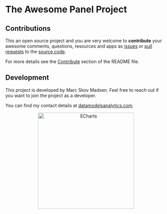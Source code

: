 # The Awesome Panel Project

## Contributions

This an open source project and you are very welcome to **contribute** your awesome
comments, questions, resources and apps as
[issues](https://github.com/MarcSkovMadsen/awesome-panel/issues) or
[pull requests](https://github.com/MarcSkovMadsen/awesome-panel/pulls)
to the [source code](https://github.com/MarcSkovMadsen/awesome-panel).

For more details see the [Contribute](https://github.com/marcskovmadsen/awesome-panel#contribute) section of the README file.

## Development

This project is developed by Marc Skov Madsen. Feel free to reach out if you want to join the project as a developer.

You can find my contact details at [datamodelsanalytics.com](https://datamodelsanalytics.com).

<div align="center" style="margin-right:10%;margin-left:10%">
<a href="https://datamodelsanalytics.com">
    <img
        alt="ECharts"
        src="https://github.com/MarcSkovMadsen/awesome-panel/blob/master/assets/images/datamodelsanalytics.png?raw=true"
        style="height:300px;"
    ></a>
</div>